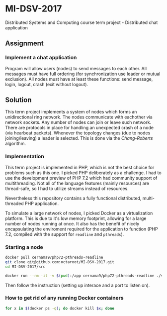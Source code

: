 # MI-DSV-2017
Distributed Systems and Computing course term project - Distributed chat application

## Assignment

### Implement a chat application

Program will allow users (nodes) to send messages to each other. All messages must have full ordering (for synchronization use leader or mutual exclusion). All nodes must have at least these functions: send message, login, logout, crash (exit without logout).


## Solution

This term project implements a system of nodes which forms an unidirectional ring network. The nodes communicate with eachother via network sockets. Any number of nodes can join or leave such network. There are protocols in place for handling an unexpected crash of a node (via hearbeat packets). Whenever the topology changes (due to nodes joining/leaving) a leader is selected. This is done via the _Chang-Roberts_ algorithm.

### Implementation

This term project is implemented in PHP, which is not the best choice for problems such as this one. I picked PHP deliberately as a challenge. I had to use the development preview of PHP 7.2 which had community support of multithreading. Not all of the language features (mainly resources) are thread-safe, so I had to utilize streams instead of resources.

Nevertheless this repository contains a fully functional distributed, multi-threaded PHP application.

To simulate a large network of nodes, I picked Docker as a virtualization platform. This is due to it's low memory footprint, allowing for a large number of nodes running at once. It also has the benefit of nicely encapsulating the enviroment required for the application to function (PHP 7.2, compiled with the support for `readline` and `pthreads`).

### Starting a node

```bash
docker pull cernama9/php72-pthreads-readline
git clone git@github.com:octaroot/MI-DSV-2017.git
cd MI-DSV-2017/src

docker run --rm -it -v $(pwd):/app cernama9/php72-pthreads-readline ./start.php
```

Then follow the instruction (setting up interace and a port to listen on).


### How to get rid of any running Docker containers

```bash
for x in $(docker ps -q); do docker kill $x; done
```